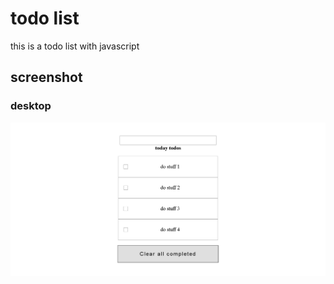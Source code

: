 # todo list

this is a todo list with javascript

## screenshot

### desktop

![desktop](./img/website-img.png)
